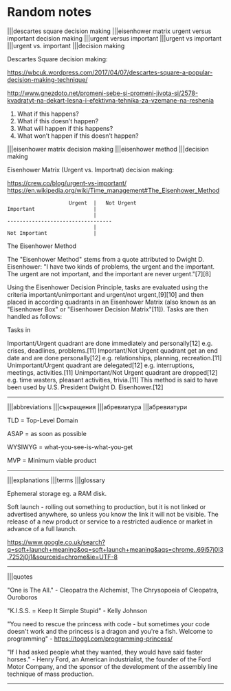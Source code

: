 # Random notes

|||descartes square decision making
|||eisenhower matrix urgent versus important decision making
|||urgent versus important |||urgent vs important |||urgent vs. important
|||decision making

Descartes Square decision making:

<https://wbcuk.wordpress.com/2017/04/07/descartes-square-a-popular-decision-making-technique/>

<http://www.gnezdoto.net/promeni-sebe-si-promeni-jivota-si/2578-kvadratyt-na-dekart-lesna-i-efektivna-tehnika-za-vzemane-na-reshenia>

1. What if this happens?
2. What if this doesn’t happen?
3. What will happen if this happens?
4. What won’t happen if this doesn’t happen?

|||eisenhower matrix decision making
|||eisenhower method
|||decision making

Eisenhower Matrix (Urgent vs. Importnat) decision making:

<https://crew.co/blog/urgent-vs-important/>
https://en.wikipedia.org/wiki/Time_management#The_Eisenhower_Method

```text
					Urgent 	|	Not Urgent
Important 					|
							|
----------------------------------
							|
Not Important 				|
```

The Eisenhower Method

The "Eisenhower Method" stems from a quote attributed to Dwight D. Eisenhower: "I have two kinds of problems, the urgent and the important. The urgent are not important, and the important are never urgent."[7][8]

Using the Eisenhower Decision Principle, tasks are evaluated using the criteria important/unimportant and urgent/not urgent,[9][10] and then placed in according quadrants in an Eisenhower Matrix (also known as an "Eisenhower Box" or "Eisenhower Decision Matrix"[11]). Tasks are then handled as follows:

Tasks in

Important/Urgent quadrant are done immediately and personally[12] e.g. crises, deadlines, problems.[11]
Important/Not Urgent quadrant get an end date and are done personally[12] e.g. relationships, planning, recreation.[11]
Unimportant/Urgent quadrant are delegated[12] e.g. interruptions, meetings, activities.[11]
Unimportant/Not Urgent quadrant are dropped[12] e.g. time wasters, pleasant activities, trivia.[11]
This method is said to have been used by U.S. President Dwight D. Eisenhower.[12]

---

|||abbreviations
|||съкращения
|||абревиатура
|||абревиатури

TLD = Top-Level Domain

ASAP = as soon as possible

WYSIWYG = what-you-see-is-what-you-get

MVP = Minimum viable product

---

|||explanations
|||terms
|||glossary

Ephemeral storage eg. a RAM disk.


Soft launch - rolling out something to production, but it is not linked or advertised anywhere, so unless you know the link it will not be visible. The release of a new product or service to a restricted audience or market in advance of a full launch. 

<https://www.google.co.uk/search?q=soft+launch+meaning&oq=soft+launch+meaning&aqs=chrome..69i57j0l3.7252j0j1&sourceid=chrome&ie=UTF-8>

---

|||quotes

"One is The All." - Cleopatra the Alchemist, The Chrysopoeia of Cleopatra, Ouroboros

"K.I.S.S. = Keep It Simple Stupid" - Kelly Johnson

"You need to rescue the princess with code - but sometimes your code doesn't work and the princess is a dragon and you're a fish. Welcome to programming" - <https://toggl.com/programming-princess/>

"If I had asked people what they wanted, they would have said faster horses." - Henry Ford, an American industrialist, the founder of the Ford Motor Company, and the sponsor of the development of the assembly line technique of mass production.

---
